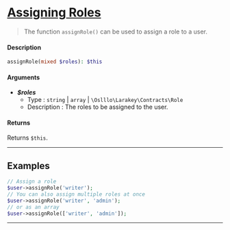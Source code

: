 # <u>Assigning Roles</u>
 > The function `assignRole()` can be used to assign a role to a user.
#### Description
```php
assignRole(mixed $roles): $this
```
#### Arguments
- ***$roles***
    - Type : `string` | `array` | `\Oslllo\Larakey\Contracts\Role`
    - Description : The roles to be assigned to the user.


#### Returns
Returns `$this`.

---

## Examples
```php
// Assign a role
$user->assignRole('writer');
// You can also assign multiple roles at once
$user->assignRole('writer', 'admin');
// or as an array
$user->assignRole(['writer', 'admin']);
```

---
